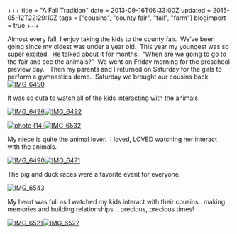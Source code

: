 +++
title = "A Fall Tradition"
date = 2013-09-16T06:33:00Z
updated = 2015-05-12T22:29:10Z
tags = ["cousins", "county fair", "fall", "farm"]
blogimport = true 
+++

Almost every fall, I enjoy taking the kids to the county fair.&#160; We’ve been going since my oldest was under a year old.&#160; This year my youngest was so super excited.&#160; He talked about it for months.&#160; “When are we going to go to the fair and see the animals?”&#160; We went on Friday morning for the preschool preview day.&#160;&#160; Then my parents and I returned on Saturday for the girls to perform a gymnastics demo.&#160; Saturday we brought our cousins back.&#160;&#160;    [![IMG_6450](https://latc.s3.amazonaws.com/wp-content/uploads/2013/09/IMG_6450.jpg "IMG_6450")](https://latc.s3.amazonaws.com/wp-content/uploads/2013/09/IMG_6450.jpg)  

It was so cute to watch all of the kids interacting with the animals.&#160; 

[![IMG_6496](https://latc.s3.amazonaws.com/wp-content/uploads/2013/09/IMG_6496.jpg "IMG_6496")](https://latc.s3.amazonaws.com/wp-content/uploads/2013/09/IMG_6496.jpg)[![IMG_6492](https://latc.s3.amazonaws.com/wp-content/uploads/2013/09/IMG_6492.jpg "IMG_6492")](https://latc.s3.amazonaws.com/wp-content/uploads/2013/09/IMG_6492.jpg)

[![photo (14)](https://latc.s3.amazonaws.com/wp-content/uploads/2013/09/photo-14.jpg "photo (14)")](https://latc.s3.amazonaws.com/wp-content/uploads/2013/09/photo-14.jpg)[![IMG_6532](https://latc.s3.amazonaws.com/wp-content/uploads/2013/09/IMG_6532.jpg "IMG_6532")](https://latc.s3.amazonaws.com/wp-content/uploads/2013/09/IMG_6532.jpg)

My niece is quite the animal lover.&#160; I loved, LOVED watching her interact with the animals. 

[![IMG_6490](https://latc.s3.amazonaws.com/wp-content/uploads/2013/09/IMG_6490.jpg "IMG_6490")](https://latc.s3.amazonaws.com/wp-content/uploads/2013/09/IMG_6490.jpg)[![IMG_6471](https://latc.s3.amazonaws.com/wp-content/uploads/2013/09/IMG_6471.jpg "IMG_6471")](https://latc.s3.amazonaws.com/wp-content/uploads/2013/09/IMG_6471.jpg)

The pig and duck races were a favorite event for everyone. 

[![IMG_6543](https://latc.s3.amazonaws.com/wp-content/uploads/2013/09/IMG_6543.jpg "IMG_6543")](https://latc.s3.amazonaws.com/wp-content/uploads/2013/09/IMG_6543.jpg)

My heart was full as I watched my kids interact with their cousins.. making memories and building relationships… precious, precious times!

[![IMG_6521](https://latc.s3.amazonaws.com/wp-content/uploads/2013/09/IMG_6521.jpg "IMG_6521")](https://latc.s3.amazonaws.com/wp-content/uploads/2013/09/IMG_6521.jpg)[![IMG_6522](https://latc.s3.amazonaws.com/wp-content/uploads/2013/09/IMG_6522.jpg "IMG_6522")](https://latc.s3.amazonaws.com/wp-content/uploads/2013/09/IMG_6522.jpg)
